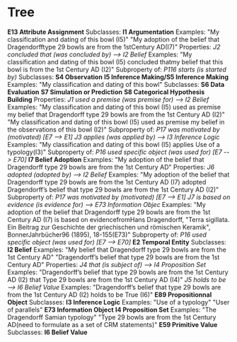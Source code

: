 # Tree

**E13 Attribute Assignment**
    Subclasses:
        **I1 Argumentation**
            Examples:
                "My classification and dating of this bowl (I5)"
                "My adoption of the belief that Dragendorfftype 29 bowls are from the 1stCentury AD(I7)"
            Properties:
                *J2 concluded that (was concluded by) --> I2 Belief*
                    Examples:
                        "My classification and dating of this bowl (I5) concluded thatmy belief that this bowl is from the 1st Century AD (I2)"
                    Subproperty of:
                        *P116 starts (is started by)*
            Subclasses:
                **S4 Observation**
                **I5 Inference Making/S5 Inference Making**
                    Examples:
                        "My classification and dating of this bowl"
                    Subclasses:
                        **S6 Data Evaluation**
                        **S7 Simulation or Prediction**
                        **S8 Categorical Hypothesis Building**
                    Properties:
                        *J1 used a premise (was premise for) --> I2 Belief*
                            Examples:
                                "My classification and dating of this bowl (I5) used as premise my belief that Dragendorff type 29 bowls are from the 1st Century AD (I2)"
                                "My classification and dating of this bowl (I5) used as premise my belief in the observations of this bowl (I2)"
                            Subproperty of:
                                *P17 was motivated by (motivated) [E7 --> E1]*
                        *J3 applies (was applied by) --> I3 Inference Logic*
                            Examples:
                                "My classification and dating of this bowl (I5) applies Use of a typology(I3)"
                            Subproperty of:
                                *P16 used specific object (was used for) [E7 --> E70]*
                **I7 Belief Adoption**
                    Examples:
                        "My adoption of the belief that Dragendorff type 29 bowls are from the 1st Century AD"
                    Properties:
                        *J6 adopted (adopted by) --> I2 Belief*
                            Examples:
                                "My adoption of the belief that Dragendorff type 29 bowls are from the 1st Century AD (I7) adopted Dragendorff’s belief that type 29 bowls are from the 1st Century AD (I2)"
                            Subproperty of:
                                *P17 was motivated by (motivated) [E7 --> E1]*
                        *J7 is based on evidence (is evidence for) --> E73 Information Objec*
                            Examples:
                                "My adoption of the belief that Dragendorff type 29 bowls are from the 1st Century AD (I7) is based on evidencefromHans Dragendorff, "Terra sigillata. Ein Beitrag zur Geschichte der griechischen und römischen Keramik", BonnerJahrbücher96 (1895), 18-155(E73)"
                            Subproperty of:
                                *P16 used specific object (was used for) [E7 --> E70]*
**E2 Temporal Entity**
    Subclasses:
        **I2 Belief**
            Examples:
                "My belief that Dragendorff type 29 bowls are from the 1st Century AD"
                "Dragendorff’s belief that type 29 bowls are from the 1st Century AD"
            Properties:
                *J4 that (is subject of) --> I4 Proposition Set*
                    Examples:
                        "Dragendorff’s belief that type 29 bowls are from the 1st Century AD (I2) that Type 29 bowls are from the 1st Century AD (I4)"
                *J5 holds to be --> I6 Belief Value*
                    Examples:
                        "Dragendorff’s belief that type 29 bowls are from the 1st Century AD (I2) holds to be True (I6)"
**E89 Propositionnal Object**
    Subclasses:
        **I3 Inference Logic**
            Examples:
                "Use of a typology"
                "User of parallels"
**E73 Information Object**
    **I4 Proposition Set**
        Examples:
            "The Dragendorff Samian typology"
            "Type 29 bowls are from the 1st Century AD(need to formulate as a set of CRM statements)"
**E59 Primitive Value**
    Subclasses:
        **I6 Belief Value**